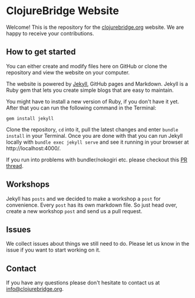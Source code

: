 # ClojureBridge Website

Welcome! This is the repository for the [clojurebridge.org](http://www.clojurebridge.org/) website.
We are happy to receive your contributions.

## How to get started
You can either create and modify files here on GitHub or clone the repository and view the website on your computer.

The website is powered by [Jekyll](https://jekyllrb.com/), GitHub pages and Markdown. Jekyll is a Ruby gem that lets you create simple blogs that are easy to maintain.

You might have to install a new version of Ruby, if you don't have it yet.
After that you can run the following command in the Terminal:
```
gem install jekyll
```
Clone the repository, `cd` into it, pull the latest changes and enter `bundle install` in your Terminal. Once you are done with that you can run Jekyll locally with `bundle exec jekyll serve` and see it running in your browser at http://localhost:4000/.

If you run into problems with bundler/nokogiri etc. please checkout this [PR thread](https://github.com/ClojureBridge/website/pull/12#issuecomment-250129774).

## Workshops
Jekyll has `posts` and we decided to make a workshop a `post` for convenience. Every `post` has its own markdown file. So just head over, create a new workshop `post` and send us a pull request.

## Issues
We collect issues about things we still need to do. Please let us know in the issue if you want to start working on it.

## Contact
If you have any questions please don't hesitate to contact us at <info@clojurebridge.org>.
